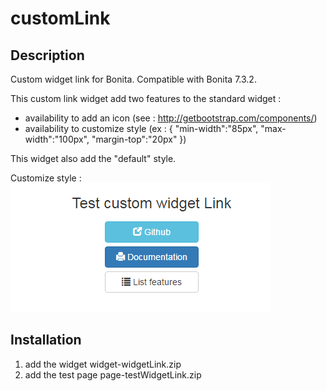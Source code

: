 # customLink

## Description

Custom widget link for Bonita. 
Compatible with Bonita 7.3.2.

This custom link widget add two features to the standard widget :
* availability to add an icon (see : http://getbootstrap.com/components/)
* availability to customize style (ex : { "min-width":"85px", "max-width":"100px", "margin-top":"20px" })

This widget also add the "default" style.

Customize style :<br/>
<img src="custom_link.png"/>

## Installation 
1. add the widget widget-widgetLink.zip
2. add the test page page-testWidgetLink.zip

